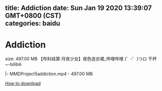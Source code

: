 
title: Addiction
date: Sun Jan 19 2020 13:39:07 GMT+0800 (CST)    
categories: baidu
---

# Addiction
size: 497.00 MB
 【布料结算·月夜少女】夜色连衣裙_哔哩哔哩 (゜-゜)つロ 干杯~-bilibili
 
|- MMDProject5addiction.mp4 - 497.00 MB

[How to download](https://bpcam.bemobtrk.com/go/2ceec3aa-1ca2-46d6-b9ff-aaa5c184517c?jno=4179)